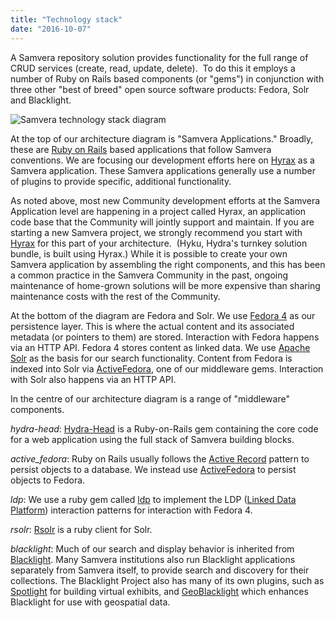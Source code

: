 ```yaml
---
title: "Technology stack"
date: "2016-10-07"
---
```


A Samvera repository solution provides functionality for the full range of CRUD services (create, read, update, delete).  To do this it employs a number of Ruby on Rails based components (or "gems") in conjunction with three other "best of breed" open source software products: Fedora, Solr and Blacklight.

![Samvera technology stack diagram](../images/Samvera-Components-Diagram.png)

At the top of our architecture diagram is "Samvera Applications." Broadly, these are [Ruby on Rails](http://rubyonrails.org/) based applications that follow Samvera conventions. We are focusing our development efforts here on [Hyrax](http://hyr.ax/about/) as a Samvera application. These Samvera applications generally use a number of plugins to provide specific, additional functionality.

As noted above, most new Community development efforts at the Samvera Application level are happening in a project called Hyrax, an application code base that the Community will jointly support and maintain. If you are starting a new Samvera project, we strongly recommend you start with [Hyrax](http://hyr.ax/about/) for this part of your architecture.  (Hyku, Hydra's turnkey solution bundle, is built using Hyrax.) While it is possible to create your own Samvera application by assembling the right components, and this has been a common practice in the Samvera Community in the past, ongoing maintenance of home-grown solutions will be more expensive than sharing maintenance costs with the rest of the Community.

At the bottom of the diagram are Fedora and Solr. We use [Fedora 4](http://fedorarepository.org/) as our persistence layer. This is where the actual content and its associated metadata (or pointers to them) are stored. Interaction with Fedora happens via an HTTP API. Fedora 4 stores content as linked data. We use [Apache Solr](http://lucene.apache.org/solr/) as the basis for our search functionality. Content from Fedora is indexed into Solr via [ActiveFedora](https://github.com/projecthydra/active_fedora), one of our middleware gems. Interaction with Solr also happens via an HTTP API.

In the centre of our architecture diagram is a range of "middleware" components.

_hydra-head_: [Hydra-Head](https://github.com/projecthydra/hydra-head) is a Ruby-on-Rails gem containing the core code for a web application using the full stack of Samvera building blocks.

[](https://github.com/projecthydra/projecthydra.github.io/blob/refactor_docs/pages/hydra/1_new_start_here/our_technology_stack.md#active_fedora)_active_fedora_: Ruby on Rails usually follows the [Active Record](http://guides.rubyonrails.org/active_record_basics.html) pattern to persist objects to a database. We instead use [ActiveFedora](https://github.com/projecthydra/active_fedora) to persist objects to Fedora.

[](https://github.com/projecthydra/projecthydra.github.io/blob/refactor_docs/pages/hydra/1_new_start_here/our_technology_stack.md#ldp)_ldp_: We use a ruby gem called [ldp](https://github.com/projecthydra/ldp) to implement the LDP ([Linked Data Platform](http://www.dataversity.net/introduction-linked-data-platform/)) interaction patterns for interaction with Fedora 4.

[](https://github.com/projecthydra/projecthydra.github.io/blob/refactor_docs/pages/hydra/1_new_start_here/our_technology_stack.md#rsolr)_rsolr_: [Rsolr](https://github.com/rsolr/rsolr) is a ruby client for Solr.

[](https://github.com/projecthydra/projecthydra.github.io/blob/refactor_docs/pages/hydra/1_new_start_here/our_technology_stack.md#blacklight)_blacklight_: Much of our search and display behavior is inherited from [Blacklight](http://projectblacklight.org/). Many Samvera institutions also run Blacklight applications separately from Samvera itself, to provide search and discovery for their collections. The Blacklight Project also has many of its own plugins, such as [Spotlight](http://spotlight.projectblacklight.org/) for building virtual exhibits, and [GeoBlacklight](http://geoblacklight.org/) which enhances Blacklight for use with geospatial data.
